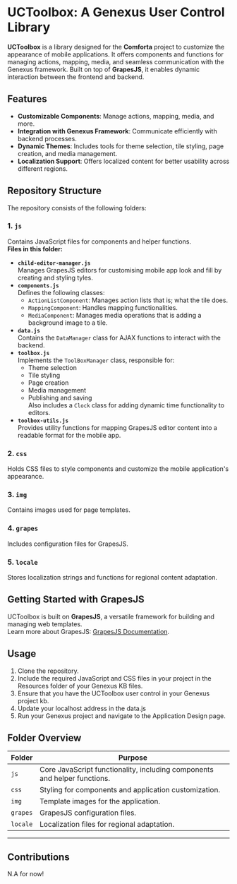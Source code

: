 # UCToolbox: A Genexus User Control Library

**UCToolbox** is a library designed for the **Comforta** project to customize the appearance of mobile applications. It offers components and functions for managing actions, mapping, media, and seamless communication with the Genexus framework. Built on top of **GrapesJS**, it enables dynamic interaction between the frontend and backend.


## Features

- **Customizable Components**: Manage actions, mapping, media, and more.
- **Integration with Genexus Framework**: Communicate efficiently with backend processes.
- **Dynamic Themes**: Includes tools for theme selection, tile styling, page creation, and media management.
- **Localization Support**: Offers localized content for better usability across different regions.


## Repository Structure

The repository consists of the following folders:

### 1. `js`
Contains JavaScript files for components and helper functions.  
**Files in this folder:**
- **`child-editor-manager.js`**  
  Manages GrapesJS editors for customising mobile app look and fill by creating and styling tyles.
- **`components.js`**  
  Defines the following classes:
  - `ActionListComponent`: Manages action lists that is; what the tile does.
  - `MappingComponent`: Handles mapping functionalities.
  - `MediaComponent`: Manages media operations that is adding a background image to a tile.
- **`data.js`**  
  Contains the `DataManager` class for AJAX functions to interact with the backend.
- **`toolbox.js`**  
  Implements the `ToolBoxManager` class, responsible for:
  - Theme selection
  - Tile styling
  - Page creation
  - Media management
  - Publishing and saving  
  Also includes a `Clock` class for adding dynamic time functionality to editors.
- **`toolbox-utils.js`**  
  Provides utility functions for mapping GrapesJS editor content into a readable format for the mobile app.

### 2. `css`
Holds CSS files to style components and customize the mobile application's appearance.

### 3. `img`
Contains images used for page templates.

### 4. `grapes`
Includes configuration files for GrapesJS.

### 5. `locale`
Stores localization strings and functions for regional content adaptation.


## Getting Started with GrapesJS

UCToolbox is built on **GrapesJS**, a versatile framework for building and managing web templates.  
Learn more about GrapesJS: [GrapesJS Documentation](https://grapesjs.com/docs).


## Usage

1. Clone the repository.
2. Include the required JavaScript and CSS files in your project in the Resources folder of your Genexus KB files.
3. Ensure that you have the UCToolbox user control in your Genexus project kb.
4. Update your localhost address in the data.js
5. Run your Genexus project and navigate to the Application Design page.


## Folder Overview

| **Folder**   | **Purpose**                                                                                 |
|--------------|---------------------------------------------------------------------------------------------|
| `js`         | Core JavaScript functionality, including components and helper functions.                  |
| `css`        | Styling for components and application customization.                                       |
| `img`        | Template images for the application.                                                       |
| `grapes`     | GrapesJS configuration files.                                                              |
| `locale`     | Localization files for regional adaptation.                                                 |

---

## Contributions
N.A for now!

